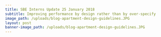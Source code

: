 ```yaml
---
title: SBE Interns Update 25 January 2018
subtitle: Improving performance by design rather than by over-specify
image_path: /uploads/blog-apartment-design-guidelines.JPG
layout: post
banner-image_path: /uploads/blog-apartment-design-guidelines.JPG
---
```



